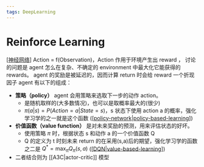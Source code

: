 ```yaml
---
tags: DeepLearning
---
```


# Reinforce Learning

[[神经网络]] Action = f(Observation)，Action 作用于环境产生出 reward ，
讨论的问题是 agent 怎么在复杂、不确定的 environment 中最大化它能获得的 rewards。
agent 的奖励是被延迟的，因而计算 return 时会给 reward 一个折现因子
agent 有以下的组成：

- **策略（policy）** agent 会用策略来选取下一步的动作 action。
  - 是随机取样的(大多数情况)，也可以是取概率最大的(很少)
  - $\pi(a|s)=P(Action=a|State=s)$，s 状态下使用 action a 的概率，强化学习学的之一就是这个函数 ([[policy-network|policy-based-learning]])
- **价值函数（value function）** 是对未来奖励的预测，用来评估状态的好坏。
  - 使用策略 $\pi$ 时，根据状态 s 和动作 a 的一个价值函数 Q
  - Q 的定义为 t 时刻未来 return 的在采用(s,a)后的期望，强化学习学的函数之二是 $Q^*=\max_{\pi}Q_{\pi}(s,a)$ ([[DQN|value-based-learning]])
- 二者结合则为 [[A3C|actor-critic]] 模型

[//begin]: # "Autogenerated link references for markdown compatibility"
[神经网络]: ../concept/神经网络.md "神经网络"
[policy-network|policy-based-learning]: policy-network.md "policy-network"
[DQN|value-based-learning]: DQN.md "Deep Q-Network"
[//end]: # "Autogenerated link references"
